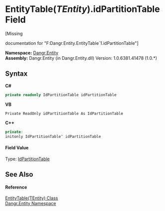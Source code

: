 # EntityTable(*TEntity*).idPartitionTable Field
 

\[Missing <summary> documentation for "F:Dangr.Entity.EntityTable`1.idPartitionTable"\]

**Namespace:**&nbsp;<a href="N_Dangr_Entity">Dangr.Entity</a><br />**Assembly:**&nbsp;Dangr.Entity (in Dangr.Entity.dll) Version: 1.0.6381.41478 (1.0.*)

## Syntax

**C#**<br />
``` C#
private readonly IdPartitionTable idPartitionTable
```

**VB**<br />
``` VB
Private ReadOnly idPartitionTable As IdPartitionTable
```

**C++**<br />
``` C++
private:
initonly IdPartitionTable^ idPartitionTable
```


#### Field Value
Type: <a href="T_Dangr_Entity_IdPartitionTable">IdPartitionTable</a>

## See Also


#### Reference
<a href="T_Dangr_Entity_EntityTable_1">EntityTable(TEntity) Class</a><br /><a href="N_Dangr_Entity">Dangr.Entity Namespace</a><br />